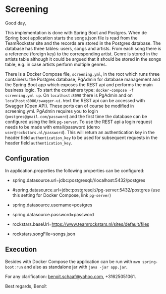 # Screening #

Good day,

This implementation is done with Spring Boot and Postgres. When de Spring boot application starts the songs.json file is read from the TeamRockstar site and the records are stored in the Postgres database. The database has three tables: users, songs and artists. From each song there is a reference (foreign key) to the corresponding artist. Genre is stored in the artists table although it could be argued that it should be stored in the songs table, e.g. in case artists perform multiple genres.

There is a Docker Compose file, `screening.yml`, in the root which runs three containers: the Postgres database, PgAdmin for database management and the Spring Boot app which exposes the REST api and performs the main business logic. To start the containers type: `docker-compose -f screening.yml up`. On `localhost:8090` there is PgAdmin and on `localhost:8080/swagger-ui.html` the REST api can be accessed with Swagger (Open API). These ports can of course be modified in screening.yml. PgAdmin requires you to login (`postgres@gmail.com/password`) and the first time the database can be configured using the link `pg-server`. To use the REST api a login request needs to be made with email/password (demo `user@rockstars.nl/password`). This will return an authentication key in the header field  `authentication_key` to be used  for subsequent requests in the header field `authentication_key`.



## Configuration ##

In application.properties the following properties can be configured:

- spring.datasource.url=jdbc:postgresql://localhost:5432/postgres
- #spring.datasource.url=jdbc:postgresql://pg-server:5432/postgres (use this setting for Docker Compose, link `pg-server`)
- spring.datasource.username=postgres
- spring.datasource.password=password
 
- rockstars.baseUrl=https://www.teamrockstars.nl/sites/default/files
- rockstars.songFile=songs.json



## Execution ##

Besides with Docker Compose the application can be run with `mvn spring-boot:run` and also as standalone jar with `java -jar app.jar`.
 

For any clarification: benoit.schaaf@yahoo.com, +31625051061.

Best regards,
Benoît

